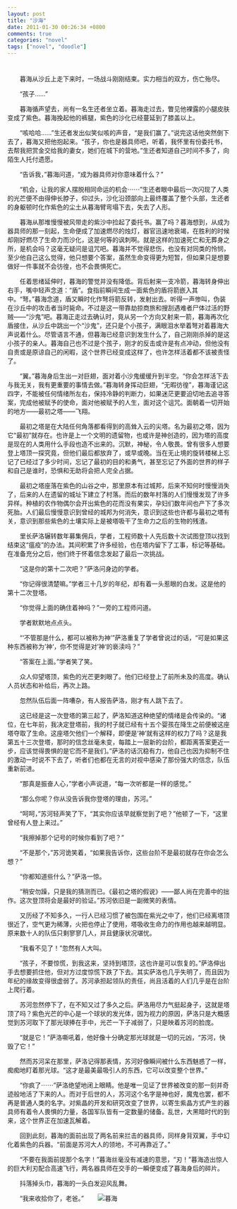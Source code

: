 ```yaml
---
layout: post
title: "沙海"
date: 2011-01-30 00:26:34 +0800
comments: true
categories: "novel"
tags: ["novel", "doodle"]
---
```

# 
　　暮海从沙丘上走下来时，一场战斗刚刚结束。实力相当的双方，伤亡殆尽。

　　“孩子……”

　　暮海循声望去，尚有一名生还者坐立着。暮海走过去，瞥见他裸露的小腿皮肤变成了紫色。暮海挽起他的裤腿，紫色的沙化已经蔓延到了膝盖以上。

　　“咳哈哈……”生还者发出似笑似咳的声音，“是我们赢了。”说完这话他突然倒下去了，暮海又把他抱起来。“孩子，你也是器具师吧，听着，我怀里有份委托书，去帮我把赏金交给我的妻女，她们在城下的营地。”生还者知道自己时间不多了，向陌生人托付遗愿。

　　“告诉我，”暮海问道，“成为器具师对你意味着什么？”

　　“机会，让我的家人摆脱相同命运的机会⋯⋯”生还者眼中最后一次闪现了人类的光芒便不由得伸长脖子，仰过头，沙化沿颈部向上最终覆盖了整个头部，生还者的身躯顿时化作紫色的尘土从暮海臂弯塌下去，失去了人形。

　　暮海从那堆慢慢被风带走的紫沙中捡起了委托书。赢了吗？暮海想到，从成为器具师的那一刻起，生命便成了加速燃尽的烛灯，器官迅速地衰竭，在胜利的时候却刚好燃尽了生命力而沙化，这是何等的讽刺啊。就是这样的加速死亡和无葬身之所，是机会吗？这毫无疑问是诅咒吧。暮海并不觉得悲伤，也没有对同类的怜悯，至少他自己这么觉得，他只想要个答案，虽然生命变得更为短暂，但如果只是想要做好一件事就不会彷徨，也不会畏惧死亡。

　　任着思绪延伸时，暮海的警觉并没有降低。背后射来一支冷箭，暮海转身伸出右手，嘴中轻声念道：“盾”。食指前瞬间生成一面紫色的盾将箭嵌入其中。“弩。”暮海念道，盾又瞬时化作弩将箭反转，发射出去。听得一声惨叫，伪装在沙丘中的攻击者当时毙命。不过是这一带靠劫掠商旅和搜刮遇难者尸体过活的野贼——“沙鬼”吧。暮海正走过去确认时，竟从另一个方向又射来一箭，暮海再次化盾接住，从沙丘中跳出一个“沙鬼”，还只是个小孩子，满眼泪水举着弩对着暮海大声说着什么。尽管语言不通，但暮海已经意识到发生什么了，自己刚刚杀掉的是这小孩子的亲人。暮海自己也不过是个孩子，刚才的反击或许是有点冲动，但他没有自责或是原谅自己的闲暇，这个世界已经变成这样了，也许怎样活着都不该被责怪了。

　　“翼。”暮海身后生出一对巨翅，面对着小沙鬼缓缓升到半空。“你会怎样活下去与我无关，我有更重要的事情去做。”暮海转身挥动巨翅，“无暇彷徨”，暮海谨记这四字，不能被任何情绪所左右，保持冷静的判断力，如果迷茫更要迫切地去追寻答案，完成他被赋予的使命，面对他被赋予的人生，面对这个诅咒。面朝着一切开始的地方——最初之塔——飞翔。

　　最初之塔是在大陆任何角落都看得到的高耸入云的尖塔。名为最初之塔，因为它“最初”就存在。也许是上一个文明的遗留物，也或许是神创造的，因为塔的高度是现在的人类用什么手段也造不出来的。沉默，神秘，令人敬畏。曾有很多人想要登上塔顶一探究竟，但他们最后都放弃了，或早或晚。当在无止境的旋转楼梯上忘记了已经过了多少时间，忘记了最初的目的和勇气，甚至忘记了外面的世界的样子和自己是谁时，恐惧和无助将会把人完全占据。

　　最初之塔座落在紫色的山谷之中，那里原本有过城邦，后来不知何时慢慢消失了，后来的人在遗留的城址下建立了村落。而后的数年村落的人们慢慢发现了许多异样。种植的农作物偶尔会开出紫色的花而没有果实，孕妇们数年间也产下了多次死胎。人们最后慢慢意识到曾经的城邦为何消失，意识到这些也许都与最初之塔有关，意识到那些紫色的土壤实际上是被塔吸干了生命力之后的生物的残渣。

　　里长萨洛辗转数年募集佣兵，学者，工程师数十人先后数十次试图登顶以找到结束这“瘟疫”的办法。其间积累了许多经验，也在塔内留下了工事，标记等基础。在准备充分之后，他们终于怀着信念发起了最后一次挑战。

　　“这是你的第十二次吧？”萨洛问身边的学者。

　　“你记得很清楚嘛。”学者三十几岁的年纪，却有着一头惹眼的白发。这是他的第十二次登塔。

　　“你觉得上面的确住着神吗？”一旁的工程师问道。

　　学者默默地点点头。

　　“‘不管那是什么，都可以被称为神’”萨洛重复了学者曾说过的话，“可是如果这种东西被称为’神‘，你不觉得是对’神‘的亵渎吗？”

　　“答案在上面。”学者笑了笑。

　　众人仰望塔顶，紫色的光芒更刺眼了。他们已经登上了前所未及的高度。确认人员状态和补给后，再次上路。

　　忽然队伍后面一阵嘈杂，有人报告萨洛，刚才有人跳下去了。

　　这已经是这一次登塔的第三起了，萨洛知道这种绝望的情绪是会传染的。“诸位，在七年前，我决定登塔前，我的村子就已经有十五个婴孩在降生之前便被这座塔夺取了生命。这座塔欠他们一个解释，即便是‘神’就有这样的权力了吗？这是我第五十三次登塔，那时的信念丝毫未变，每踏上一层新的台阶，都距离答案更近一步，应该觉得畏惧的是它而不是我们。”萨洛的话沉稳有力，他自己也因为抑制不住的激动一时说不下去了，听者们也都在无言的对视中感染了那份强大的信念，队伍重新前进。

　　“那真是振奋人心，”学者小声说道，“每一次听都是一样的感觉。”

　　“那么你呢？你从没告诉我你登塔的理由，苏河。”

　　“呵呵，”苏河轻声笑了下，“其实你应该早就察觉到了吧？”他顿了一下，“这里曾经有人登上来过。”

　　“我擦掉那个记号的时候你看到了吧？”

　　“不是那个，”苏河诡笑着，“如果我告诉你，这些台阶不是最初就存在你会怎么想？”

　　“你都知道些什么？”萨洛一惊。

　　“稍安勿躁，只是我的猜测而已。《最初之塔的假说》——鄙人尚在完善中的拙作。这次登顶将会是最好的验证。”苏河依旧是一副微笑的表情。

　　又历经了不知多久，一行人已经习惯了被包围在紫光之中了，他们已经离塔顶很近了，空气更为稀薄，火把也停止了使用，塔吸收生命力的作用也越来越明显。原来数十人的队伍只剩寥寥几人，并且健康状况堪忧。

　　“我看不见了！”忽然有人大叫。

　　“孩子，不要惊慌，到我这来，坚持到塔顶，这也许是可以恢复的。”萨洛伸出手去想要抓住他，但对方过度惊慌下跌了下去。其实萨洛也几乎失明了，而且因为年纪的缘故变得很虚弱了。苏河承担起领队的责任，尚且活着的人们几乎是在台阶上爬行着。

　　苏河忽然停下了，在不知又过了多久之后。萨洛用尽力气挺起身子，这就是塔顶了吗？紫色光芒的中心是一个球状的发光体，因为视力的原因，萨洛只是大概感觉到苏河取下了那光球捧在手中，光芒一下子减弱了，只是映着苏河的脸庞。

　　“就是它！”萨洛嘶吼着，他好像十分确定那光球就是一切的元凶，“苏河，快毁了它！”

　　然而苏河呆在那里，萨洛记得那表情，苏河好像瞬间被什么东西魅惑了一样，痴痴地盯着那光球。“这才是最美最吸引人的东西，它可以改变整个世界。”

　　“你疯了⋯⋯”萨洛绝望地闭上眼睛。他是唯一见证了世界被改变的那一刻并奇迹般地活了下来的人。而对于后世的人，苏河这个名字是神也好，魔鬼也罢，都不再是普通人类的名字。对紫晶的开发和研究改变了世界，以寄生紫晶方式产生的器具师有着令人畏惧的力量，各国军队皆有一定数量的储备。乱世，大黑暗时代的到来，这个世界正在加速瓦解着。

　　回到此刻，暮海的面前出现了两名前来拦击的器具师，同样身背双翼，手中幻化着紫色的兵器。“前面是苏河大人的领地，不可再靠近了。”

　　“不要在我面前提那个名字！”暮海丝毫没有减速的意思，“刃！”暮海造出惊人的巨大利刃配合高速飞行，两名器具师在交手的一瞬便变成了暮海身后的碎片。

　　抖落掉头巾，暮海的一头白发迎风乱舞。

　　“我来收拾你了，老爸。”
　　![暮海](http://7xkn3f.com1.z0.glb.clouddn.com/暮海_img.jpg)
